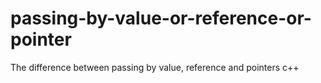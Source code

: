 # passing-by-value-or-reference-or-pointer
The difference between passing by value, reference and pointers c++

